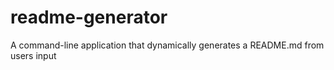 # readme-generator
A command-line application that dynamically generates a README.md from users input
